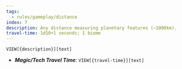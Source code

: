 ```yaml
---
tags:
  - rules/gameplay/distance
index: 7
description: Any distance measuring planetary features (~1000km).
travel-time: 1d10+1 seconds; 1 biome
---
```

`VIEW[{description}][text]`

- ***Magic/Tech Travel Time***: `VIEW[{travel-time}][text]`
